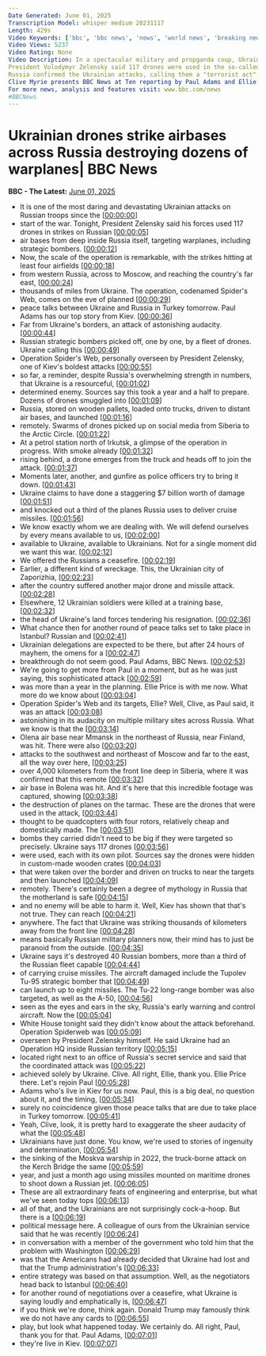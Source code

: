 ```yaml
---
Date Generated: June 01, 2025
Transcription Model: whisper medium 20231117
Length: 429s
Video Keywords: ['bbc', 'bbc news', 'news', 'world news', 'breaking news', 'us news', 'world', 'america', 'usa', 'usa news', 'india news', 'Ukraine', 'drones', 'attack', 'Russia', 'Putin', 'planes', 'bases', 'military', 'air', 'force', 'Zelensky', 'strategic bombers', 'jets', 'destroyed', 'dead', 'killed', 'injured', 'propaganda', 'coup', 'Kyiv', 'Spider', 'Spider’s', 'Web', 'SBU', 'smuggled', 'crates', 'cabins', 'remote', 'control', 'months', 'plan', 'terrorist', 'act', 'war', 'fighting', 'risk', 'threat', 'danger', 'peace', 'talks', 'Turkey', 'Istanbul']
Video Views: 5237
Video Rating: None
Video Description: In a spectacular military and propganda coup, Ukraine has carried out an audacious attack on Russia’s airforce, using drones to destroy as many as 40 warplanes at military bases across the country.
President Volodymyr Zelensky said 117 drones were used in the so-called "Spider's Web" operation by the SBU security service.  They were smuggled into Russia hidden in wooden mobile cabins, moved close to the airbases, then launched by remote control.  Ukrainian sources told BBC News it had taken 18 months to plan and carry out the operation. 
Russia confirmed the Ukrainian attacks, calling them a "terrorist act".   Ukraine claims it caused $7bn in damage and destroyed many of Russia’s strategic bomber aircraft. 
Clive Myrie presents BBC News at Ten reporting by Paul Adams and Ellie Price. Subscribe here: http://bit.ly/1rbfUog
For more news, analysis and features visit: www.bbc.com/news 
#BBCNews
---
```


# Ukrainian drones strike airbases across Russia destroying dozens of warplanes| BBC News
**BBC - The Latest:** [June 01, 2025](https://www.youtube.com/watch?v=e4IfXmK9DpM)
*  It is one of the most daring and devastating Ukrainian attacks on Russian troops since the [[00:00:00](https://www.youtube.com/watch?v=e4IfXmK9DpM&t=0.0s)]
*  start of the war. Tonight, President Zelensky said his forces used 117 drones in strikes on Russian [[00:00:05](https://www.youtube.com/watch?v=e4IfXmK9DpM&t=5.28s)]
*  air bases from deep inside Russia itself, targeting warplanes, including strategic bombers. [[00:00:12](https://www.youtube.com/watch?v=e4IfXmK9DpM&t=12.08s)]
*  Now, the scale of the operation is remarkable, with the strikes hitting at least four airfields [[00:00:18](https://www.youtube.com/watch?v=e4IfXmK9DpM&t=18.400000000000002s)]
*  from western Russia, across to Moscow, and reaching the country's far east, [[00:00:24](https://www.youtube.com/watch?v=e4IfXmK9DpM&t=24.479999999999997s)]
*  thousands of miles from Ukraine. The operation, codenamed Spider's Web, comes on the eve of planned [[00:00:29](https://www.youtube.com/watch?v=e4IfXmK9DpM&t=29.36s)]
*  peace talks between Ukraine and Russia in Turkey tomorrow. Paul Adams has our top story from Kiev. [[00:00:36](https://www.youtube.com/watch?v=e4IfXmK9DpM&t=36.08s)]
*  Far from Ukraine's borders, an attack of astonishing audacity. [[00:00:44](https://www.youtube.com/watch?v=e4IfXmK9DpM&t=44.56s)]
*  Russian strategic bombers picked off, one by one, by a fleet of drones. Ukraine calling this [[00:00:49](https://www.youtube.com/watch?v=e4IfXmK9DpM&t=49.04s)]
*  Operation Spider's Web, personally overseen by President Zelensky, one of Kiev's boldest attacks [[00:00:55](https://www.youtube.com/watch?v=e4IfXmK9DpM&t=55.839999999999996s)]
*  so far, a reminder, despite Russia's overwhelming strength in numbers, that Ukraine is a resourceful, [[00:01:02](https://www.youtube.com/watch?v=e4IfXmK9DpM&t=62.4s)]
*  determined enemy. Sources say this took a year and a half to prepare. Dozens of drones smuggled into [[00:01:09](https://www.youtube.com/watch?v=e4IfXmK9DpM&t=69.28s)]
*  Russia, stored on wooden pallets, loaded onto trucks, driven to distant air bases, and launched [[00:01:16](https://www.youtube.com/watch?v=e4IfXmK9DpM&t=76.32s)]
*  remotely. Swarms of drones picked up on social media from Siberia to the Arctic Circle. [[00:01:22](https://www.youtube.com/watch?v=e4IfXmK9DpM&t=82.39999999999999s)]
*  At a petrol station north of Irkutsk, a glimpse of the operation in progress. With smoke already [[00:01:32](https://www.youtube.com/watch?v=e4IfXmK9DpM&t=92.0s)]
*  rising behind, a drone emerges from the truck and heads off to join the attack. [[00:01:37](https://www.youtube.com/watch?v=e4IfXmK9DpM&t=97.67999999999999s)]
*  Moments later, another, and gunfire as police officers try to bring it down. [[00:01:43](https://www.youtube.com/watch?v=e4IfXmK9DpM&t=103.12s)]
*  Ukraine claims to have done a staggering $7 billion worth of damage [[00:01:51](https://www.youtube.com/watch?v=e4IfXmK9DpM&t=111.44000000000001s)]
*  and knocked out a third of the planes Russia uses to deliver cruise missiles. [[00:01:56](https://www.youtube.com/watch?v=e4IfXmK9DpM&t=116.32000000000001s)]
*  We know exactly whom we are dealing with. We will defend ourselves by every means available to us, [[00:02:00](https://www.youtube.com/watch?v=e4IfXmK9DpM&t=120.8s)]
*  available to Ukraine, available to Ukrainians. Not for a single moment did we want this war. [[00:02:12](https://www.youtube.com/watch?v=e4IfXmK9DpM&t=132.88s)]
*  We offered the Russians a ceasefire. [[00:02:19](https://www.youtube.com/watch?v=e4IfXmK9DpM&t=139.51999999999998s)]
*  Earlier, a different kind of wreckage. This, the Ukrainian city of Zaporizhia, [[00:02:23](https://www.youtube.com/watch?v=e4IfXmK9DpM&t=143.76s)]
*  after the country suffered another major drone and missile attack. [[00:02:28](https://www.youtube.com/watch?v=e4IfXmK9DpM&t=148.4s)]
*  Elsewhere, 12 Ukrainian soldiers were killed at a training base, [[00:02:32](https://www.youtube.com/watch?v=e4IfXmK9DpM&t=152.8s)]
*  the head of Ukraine's land forces tendering his resignation. [[00:02:36](https://www.youtube.com/watch?v=e4IfXmK9DpM&t=156.56s)]
*  What chance then for another round of peace talks set to take place in Istanbul? Russian and [[00:02:41](https://www.youtube.com/watch?v=e4IfXmK9DpM&t=161.52s)]
*  Ukrainian delegations are expected to be there, but after 24 hours of mayhem, the omens for a [[00:02:47](https://www.youtube.com/watch?v=e4IfXmK9DpM&t=167.36s)]
*  breakthrough do not seem good. Paul Adams, BBC News. [[00:02:53](https://www.youtube.com/watch?v=e4IfXmK9DpM&t=173.52s)]
*  We're going to get more from Paul in a moment, but as he was just saying, this sophisticated attack [[00:02:59](https://www.youtube.com/watch?v=e4IfXmK9DpM&t=179.20000000000002s)]
*  was more than a year in the planning. Ellie Price is with me now. What more do we know about [[00:03:04](https://www.youtube.com/watch?v=e4IfXmK9DpM&t=184.24s)]
*  Operation Spider's Web and its targets, Ellie? Well, Clive, as Paul said, it was an attack [[00:03:08](https://www.youtube.com/watch?v=e4IfXmK9DpM&t=188.56s)]
*  astonishing in its audacity on multiple military sites across Russia. What we know is that the [[00:03:14](https://www.youtube.com/watch?v=e4IfXmK9DpM&t=194.08s)]
*  Olena air base near Mmansk in the northeast of Russia, near Finland, was hit. There were also [[00:03:20](https://www.youtube.com/watch?v=e4IfXmK9DpM&t=200.16s)]
*  attacks to the southwest and northeast of Moscow and far to the east, all the way over here, [[00:03:25](https://www.youtube.com/watch?v=e4IfXmK9DpM&t=205.68s)]
*  over 4,000 kilometers from the front line deep in Siberia, where it was confirmed that this remote [[00:03:32](https://www.youtube.com/watch?v=e4IfXmK9DpM&t=212.16s)]
*  air base in Bolena was hit. And it's here that this incredible footage was captured, showing [[00:03:38](https://www.youtube.com/watch?v=e4IfXmK9DpM&t=218.56s)]
*  the destruction of planes on the tarmac. These are the drones that were used in the attack, [[00:03:44](https://www.youtube.com/watch?v=e4IfXmK9DpM&t=224.4s)]
*  thought to be quadcopters with four rotors, relatively cheap and domestically made. The [[00:03:51](https://www.youtube.com/watch?v=e4IfXmK9DpM&t=231.04000000000002s)]
*  bombs they carried didn't need to be big if they were targeted so precisely. Ukraine says 117 drones [[00:03:56](https://www.youtube.com/watch?v=e4IfXmK9DpM&t=236.88s)]
*  were used, each with its own pilot. Sources say the drones were hidden in custom-made wooden crates [[00:04:03](https://www.youtube.com/watch?v=e4IfXmK9DpM&t=243.68s)]
*  that were taken over the border and driven on trucks to near the targets and then launched [[00:04:09](https://www.youtube.com/watch?v=e4IfXmK9DpM&t=249.92s)]
*  remotely. There's certainly been a degree of mythology in Russia that the motherland is safe [[00:04:15](https://www.youtube.com/watch?v=e4IfXmK9DpM&t=255.28s)]
*  and no enemy will be able to harm it. Well, Kiev has shown that that's not true. They can reach [[00:04:21](https://www.youtube.com/watch?v=e4IfXmK9DpM&t=261.44s)]
*  anywhere. The fact that Ukraine was striking thousands of kilometers away from the front line [[00:04:28](https://www.youtube.com/watch?v=e4IfXmK9DpM&t=268.96s)]
*  means basically Russian military planners now, their mind has to just be paranoid from the outside. [[00:04:35](https://www.youtube.com/watch?v=e4IfXmK9DpM&t=275.2s)]
*  Ukraine says it's destroyed 40 Russian bombers, more than a third of the Russian fleet capable [[00:04:44](https://www.youtube.com/watch?v=e4IfXmK9DpM&t=284.32s)]
*  of carrying cruise missiles. The aircraft damaged include the Tupolev Tu-95 strategic bomber that [[00:04:49](https://www.youtube.com/watch?v=e4IfXmK9DpM&t=289.92s)]
*  can launch up to eight missiles. The Tu-22 long-range bomber was also targeted, as well as the A-50, [[00:04:56](https://www.youtube.com/watch?v=e4IfXmK9DpM&t=296.88s)]
*  seen as the eyes and ears in the sky, Russia's early warning and control aircraft. Now the [[00:05:04](https://www.youtube.com/watch?v=e4IfXmK9DpM&t=304.24s)]
*  White House tonight said they didn't know about the attack beforehand. Operation Spiderweb was [[00:05:09](https://www.youtube.com/watch?v=e4IfXmK9DpM&t=309.84000000000003s)]
*  overseen by President Zelensky himself. He said Ukraine had an Operation HQ inside Russian territory [[00:05:15](https://www.youtube.com/watch?v=e4IfXmK9DpM&t=315.04s)]
*  located right next to an office of Russia's secret service and said that the coordinated attack was [[00:05:22](https://www.youtube.com/watch?v=e4IfXmK9DpM&t=322.16s)]
*  achieved solely by Ukraine. Clive. All right, Ellie, thank you. Ellie Price there. Let's rejoin Paul [[00:05:28](https://www.youtube.com/watch?v=e4IfXmK9DpM&t=328.56s)]
*  Adams who's live in Kiev for us now. Paul, this is a big deal, no question about it, and the timing, [[00:05:34](https://www.youtube.com/watch?v=e4IfXmK9DpM&t=334.88s)]
*  surely no coincidence given those peace talks that are due to take place in Turkey tomorrow. [[00:05:41](https://www.youtube.com/watch?v=e4IfXmK9DpM&t=341.2s)]
*  Yeah, Clive, look, it is pretty hard to exaggerate the sheer audacity of what the [[00:05:48](https://www.youtube.com/watch?v=e4IfXmK9DpM&t=348.16s)]
*  Ukrainians have just done. You know, we're used to stories of ingenuity and determination, [[00:05:54](https://www.youtube.com/watch?v=e4IfXmK9DpM&t=354.24s)]
*  the sinking of the Moskva warship in 2022, the truck-borne attack on the Kerch Bridge the same [[00:05:59](https://www.youtube.com/watch?v=e4IfXmK9DpM&t=359.76s)]
*  year, and just a month ago using missiles mounted on maritime drones to shoot down a Russian jet. [[00:06:05](https://www.youtube.com/watch?v=e4IfXmK9DpM&t=365.92s)]
*  These are all extraordinary feats of engineering and enterprise, but what we've seen today tops [[00:06:13](https://www.youtube.com/watch?v=e4IfXmK9DpM&t=373.68s)]
*  all of that, and the Ukrainians are not surprisingly cock-a-hoop. But there is a [[00:06:19](https://www.youtube.com/watch?v=e4IfXmK9DpM&t=379.44s)]
*  political message here. A colleague of ours from the Ukrainian service said that he was recently [[00:06:24](https://www.youtube.com/watch?v=e4IfXmK9DpM&t=384.16s)]
*  in conversation with a member of the government who told him that the problem with Washington [[00:06:29](https://www.youtube.com/watch?v=e4IfXmK9DpM&t=389.6s)]
*  was that the Americans had already decided that Ukraine had lost and that the Trump administration's [[00:06:33](https://www.youtube.com/watch?v=e4IfXmK9DpM&t=393.84s)]
*  entire strategy was based on that assumption. Well, as the negotiators head back to Istanbul [[00:06:40](https://www.youtube.com/watch?v=e4IfXmK9DpM&t=400.32s)]
*  for another round of negotiations over a ceasefire, what Ukraine is saying loudly and emphatically is, [[00:06:47](https://www.youtube.com/watch?v=e4IfXmK9DpM&t=407.44s)]
*  if you think we're done, think again. Donald Trump may famously think we do not have any cards to [[00:06:55](https://www.youtube.com/watch?v=e4IfXmK9DpM&t=415.28s)]
*  play, but look what happened today. We certainly do. All right, Paul, thank you for that. Paul Adams, [[00:07:01](https://www.youtube.com/watch?v=e4IfXmK9DpM&t=421.2s)]
*  they're live in Kiev. [[00:07:07](https://www.youtube.com/watch?v=e4IfXmK9DpM&t=427.44s)]
